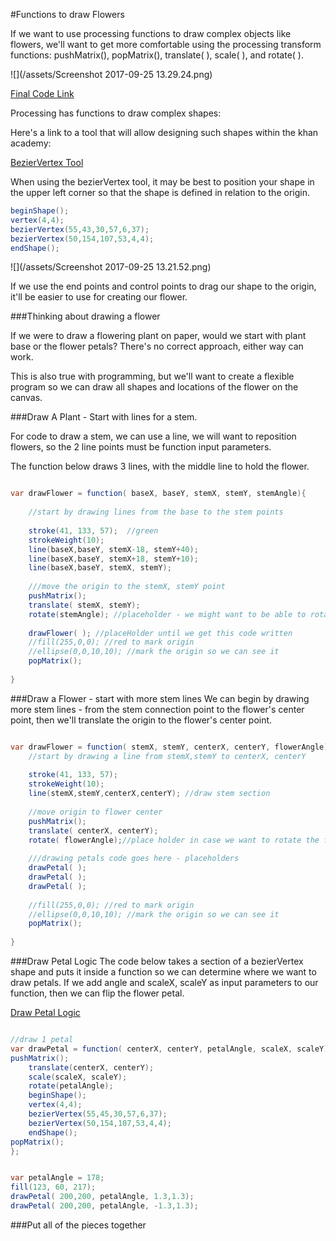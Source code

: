 #Functions to draw Flowers

If we want to use processing functions to draw complex objects like flowers, we'll want to get more comfortable using the processing transform functions: pushMatrix(), popMatrix(), translate( ), scale( ), and rotate( ).

![](/assets/Screenshot 2017-09-25 13.29.24.png)


[Final Code Link](https://www.khanacademy.org/computer-programming/plants_curvevertex/5726921278291968)

Processing has functions to draw complex shapes:  
 
Here's a link to a tool that will allow designing such shapes within the khan academy:

[BezierVertex Tool](https://www.khanacademy.org/computer-programming/beziervertex-drawing-tool/1248677350)

When using the bezierVertex tool, it may be best to position your shape in the upper left corner so that the shape is defined in relation to the origin.  
    
    

```java
beginShape();
vertex(4,4);
bezierVertex(55,43,30,57,6,37);
bezierVertex(50,154,107,53,4,4);
endShape();
```


![](/assets/Screenshot 2017-09-25 13.21.52.png)

If we use the end points and control points to drag our shape to the origin, it'll be easier to use for creating our flower.

###Thinking about drawing a flower

If we were to draw a flowering plant on paper, would we start with plant base or the flower petals?  There's no correct approach, either way can work.

This is also true with programming, but we'll want to create a flexible program so we can draw all shapes and locations of the flower on the canvas.

###Draw A Plant - Start with lines for a stem.

For code to draw a stem, we can use a line, we will want to reposition flowers, so the 2 line points must be function input parameters.  

The function below draws 3 lines, with the middle line to hold the flower.


```java

var drawFlower = function( baseX, baseY, stemX, stemY, stemAngle){
    
    //start by drawing lines from the base to the stem points
    
    stroke(41, 133, 57);  //green
    strokeWeight(10);
    line(baseX,baseY, stemX-18, stemY+40);
    line(baseX,baseY, stemX+18, stemY+10);
    line(baseX,baseY, stemX, stemY);
    
    ///move the origin to the stemX, stemY point
    pushMatrix();
    translate( stemX, stemY);
    rotate(stemAngle); //placeholder - we might want to be able to rotate the flower before drawing it
    
    drawFlower( ); //placeHolder until we get this code written
    //fill(255,0,0); //red to mark origin
    //ellipse(0,0,10,10); //mark the origin so we can see it
    popMatrix();
    
}
```
###Draw a Flower - start with more stem lines
We can begin by drawing more stem lines - from the stem connection point to the flower's center point, then we'll translate the origin to the flower's center point.

```java

var drawFlower = function( stemX, stemY, centerX, centerY, flowerAngle){
    //start by drawing a line from stemX,stemY to centerX, centerY
 
    stroke(41, 133, 57);
    strokeWeight(10);
    line(stemX,stemY,centerX,centerY); //draw stem section
    
    //move origin to flower center
    pushMatrix();
    translate( centerX, centerY);
    rotate( flowerAngle);//place holder in case we want to rotate the flower
    
    ///drawing petals code goes here - placeholders
    drawPetal( );
    drawPetal( );
    drawPetal( );
        
    //fill(255,0,0); //red to mark origin
    //ellipse(0,0,10,10); //mark the origin so we can see it
    popMatrix();
    
}

```

###Draw Petal Logic
The code below takes a section of a bezierVertex shape and puts it inside a function so we can determine where we want to draw petals.  If we add angle and scaleX, scaleY as input parameters to our function, then we can flip the flower petal.

[Draw Petal Logic ](https://www.khanacademy.org/computer-programming/petallogic/6664207964766208)



```java

//draw 1 petal
var drawPetal = function( centerX, centerY, petalAngle, scaleX, scaleY){
pushMatrix();
    translate(centerX, centerY);
    scale(scaleX, scaleY);
    rotate(petalAngle);
    beginShape();
    vertex(4,4);
    bezierVertex(55,45,30,57,6,37);
    bezierVertex(50,154,107,53,4,4);
    endShape();
popMatrix();
};


var petalAngle = 178;
fill(123, 60, 217);
drawPetal( 200,200, petalAngle, 1.3,1.3);
drawPetal( 200,200, petalAngle, -1.3,1.3);
```

###Put all of the pieces together
